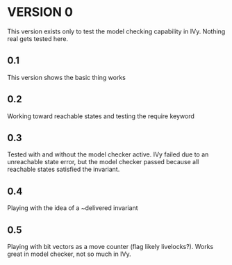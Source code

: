 # VERSION 0
This version exists only to test the model checking capability in IVy. Nothing real gets tested here.

## 0.1
This version shows the basic thing works

## 0.2
Working toward reachable states and testing the require keyword

## 0.3
Tested with and without the model checker active. IVy failed due to an unreachable state error, but the model checker passed because all reachable states satisfied the invariant.

## 0.4
Playing with the idea of a ~delivered invariant

## 0.5
Playing with bit vectors as a move counter (flag likely livelocks?). Works great in model checker, not so much in IVy.


